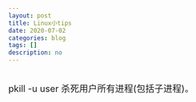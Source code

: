 ```yaml
---
layout: post
title: Linux小tips
date: 2020-07-02
categories: blog
tags: []
description: no
---
```

<font size="4">
<br/> pkill -u user 杀死用户所有进程(包括子进程)。  <br/>
